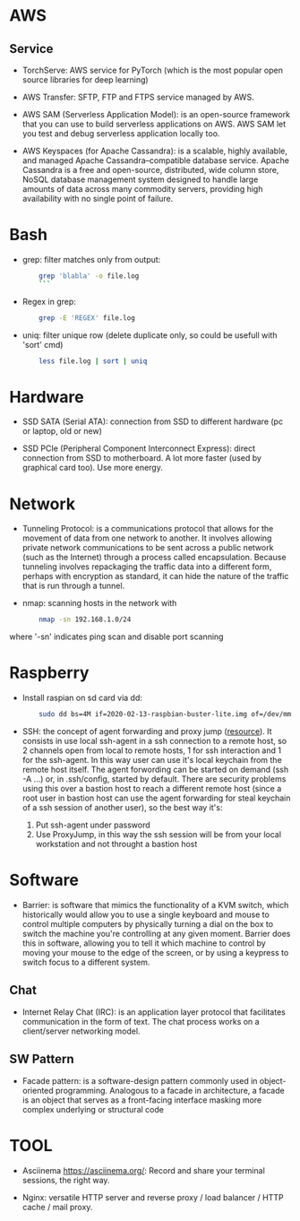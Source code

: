 
# AWS

## Service

- TorchServe: AWS service for PyTorch (which is the most popular open source libraries for deep learning)

- AWS Transfer: SFTP, FTP and FTPS service managed by AWS.

- AWS SAM (Serverless Application Model): is an open-source framework that you can use to build serverless applications on AWS. AWS SAM let you test and debug serverless application locally too.

- AWS Keyspaces (for Apache Cassandra): is a scalable, highly available, and managed Apache Cassandra–compatible database service. Apache Cassandra is a free and open-source, distributed, wide column store, NoSQL database management system designed to handle large amounts of data across many commodity servers, providing high availability with no single point of failure. 


# Bash

- grep: filter matches only from output:
	```bash
		grep 'blabla' -o file.log
     	```

- Regex in grep:
	```bash	
		grep -E 'REGEX' file.log
	```

- uniq: filter unique row (delete duplicate only, so could be usefull with 'sort' cmd)
	```bash	
		less file.log | sort | uniq
	```

# Hardware

- SSD SATA (Serial ATA): connection from SSD to different hardware (pc or laptop, old or new)

- SSD PCIe (Peripheral Component Interconnect Express): direct connection from SSD to motherboard. A lot more faster (used by graphical card too). Use more energy.


# Network

- Tunneling Protocol: is a communications protocol that allows for the movement of data from one network to another. It involves allowing private network communications to be sent across a public network (such as the Internet) through a process called encapsulation.
Because tunneling involves repackaging the traffic data into a different form, perhaps with encryption as standard, it can hide the nature of the traffic that is run through a tunnel.

- nmap: scanning hosts in the network with 
	```bash
		nmap -sn 192.168.1.0/24
	```
where '-sn' indicates ping scan and disable port scanning


# Raspberry

- Install raspian on sd card via dd: 
	```bash
		sudo dd bs=4M if=2020-02-13-raspbian-buster-lite.img of=/dev/mmcblk0 conv=fsync status=progress
	```

- SSH: the concept of agent forwarding and proxy jump ([resource](https://smallstep.com/blog/ssh-agent-explained/)). It consists in use local ssh-agent in a ssh connection to a remote host, so 2 channels open from local to remote hosts, 1 for ssh interaction and 1 for the ssh-agent. In this way user can use it's local keychain from the remote host itself. The agent forwording can be started on demand (ssh -A ...) or, in .ssh/config, started by default. There are security problems using this over a bastion host to reach a different remote host (since a root user in bastion host can use the agent forwarding for steal keychain of a ssh session of another user), so the best way it's: 
	1. Put ssh-agent under password
	2. Use ProxyJump, in this way the ssh session will be from your local workstation and not throught a bastion host


# Software

- Barrier: is software that mimics the functionality of a KVM switch, which historically would allow you to use a single keyboard and mouse to control multiple computers by physically turning a dial on the box to switch the machine you're controlling at any given moment. 
	Barrier does this in software, allowing you to tell it which machine to control by moving your mouse to the edge of the screen, or by using a keypress to switch focus to a different system.

## Chat

- Internet Relay Chat (IRC): is an application layer protocol that facilitates communication in the form of text. The chat process works on a client/server networking model.

## SW Pattern

- Facade pattern: is a software-design pattern commonly used in object-oriented programming. 
	Analogous to a facade in architecture, a facade is an object that serves as a front-facing interface masking more complex underlying or structural code


# TOOL

- Asciinema https://asciinema.org/: Record and share your terminal sessions, the right way.

- Nginx: versatile HTTP server and reverse proxy / load balancer / HTTP cache / mail proxy.






